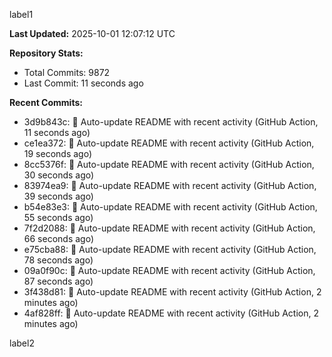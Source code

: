 
label1 
<!-- ACTIVITY_START -->
**Last Updated:** 2025-10-01 12:07:12 UTC

**Repository Stats:**
- Total Commits: 9872
- Last Commit: 11 seconds ago

**Recent Commits:**
- 3d9b843c: 🤖 Auto-update README with recent activity (GitHub Action, 11 seconds ago)
- ce1ea372: 🤖 Auto-update README with recent activity (GitHub Action, 19 seconds ago)
- 8cc5376f: 🤖 Auto-update README with recent activity (GitHub Action, 30 seconds ago)
- 83974ea9: 🤖 Auto-update README with recent activity (GitHub Action, 39 seconds ago)
- b54e83e3: 🤖 Auto-update README with recent activity (GitHub Action, 55 seconds ago)
- 7f2d2088: 🤖 Auto-update README with recent activity (GitHub Action, 66 seconds ago)
- e75cba88: 🤖 Auto-update README with recent activity (GitHub Action, 78 seconds ago)
- 09a0f90c: 🤖 Auto-update README with recent activity (GitHub Action, 87 seconds ago)
- 3f438d81: 🤖 Auto-update README with recent activity (GitHub Action, 2 minutes ago)
- 4af828ff: 🤖 Auto-update README with recent activity (GitHub Action, 2 minutes ago)
<!-- ACTIVITY_END -->

label2
